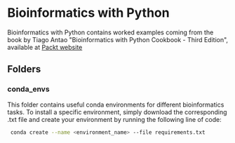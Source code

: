 # Bioinformatics with Python
Bioinformatics with Python contains worked examples coming from the book by Tiago Antao "Bioinformatics with Python Cookbook - Third Edition", available at [Packt website](https://www.packtpub.com/product/bioinformatics-with-python-cookbook-third-edition/9781803236421)

## Folders
### conda_envs
This folder contains useful conda environments for different bioinformatics tasks. To install a specific environment, simply download the corresponding .txt file and create your environment by running the following line of code:

```bash
 conda create --name <environment_name> --file requirements.txt
 ```
